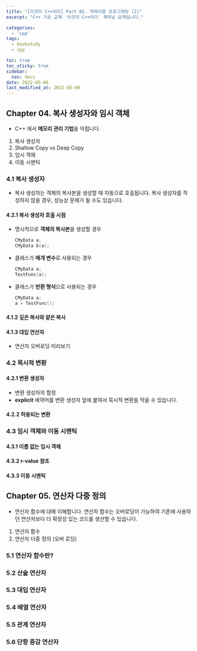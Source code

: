 ```yaml
---
title: "[이것이 C++이다] Part 02. 객체지향 프로그래밍 (2)"
excerpt: "C++ 기초 교재 '이것이 C++이다' 북러닝 요약입니다."

categories:
  - 'cpp'
tags:
  - bookstudy
  - cpp

toc: true
toc_sticky: true
sidebar:
  nav: docs
date: 2022-05-06
last_modified_at: 2022-05-09
---
```


## Chapter 04. 복사 생성자와 임시 객체

* C++ 에서 **메모리 관리 기법**을 익힙니다.

1. 복사 생성자 
2. Shallow Copy vs Deep Copy
3. 임시 객체
4. 이동 시맨틱

### 4.1 복사 생성자 

* 복사 생성자는 객체의 복사본을 생성할 때 자동으로 호출됩니다. 복사 생성자를 작성하지 않을 경우, 성능상 문제가 될 수도 있습니다.

#### 4.2.1 복사 생성자 호출 시점

  * 명시적으로 **객체의 복사본**을 생성할 경우
  
    ```cpp
    CMyData a;
    CMyData b(a); 
    ```
  * 클래스가 **매개 변수**로 사용되는 경우
  
    ```cpp
    CMyData a;
    TestFunc(a);
    ```
  * 클래스가 **반환 형식**으로 사용되는 경우

    ```cpp
    CMyData a;
    a = TestFunc();
    ```

#### 4.1.2 깊은 복사와 얕은 복사

#### 4.1.3 대입 연산자 

* 연산자 오버로딩 미리보기

### 4.2 묵시적 변환 

#### 4.2.1 변환 생성자 

* 변환 생성자의 함정 
* **explicit** 예약어를 변환 생성자 앞에 붙여서 묵시적 변환을 막을 수 있습니다. 

#### 4.2.2 허용되는 변환

### 4.3 임시 객체와 이동 시멘틱

#### 4.3.1 이름 없는 임시 객체
#### 4.3.2 r-value 참조
#### 4.3.3 이동 시맨틱

## Chapter 05. 연산자 다중 정의

* 연산자 함수에 대해 이해합니다. 연산자 함수는 오버로딩이 가능하여 기존에 사용하던 연산자보다 더 확장성 있는 코드를 생산할 수 있습니다.

1. 연산자 함수
2. 연산자 다중 정의 (오버 로딩)

### 5.1 연산자 함수란?

### 5.2 산술 연산자 

### 5.3 대입 연산자 

### 5.4 배열 연산자 

### 5.5 관계 연산자

### 5.6 단항 증감 연산자

